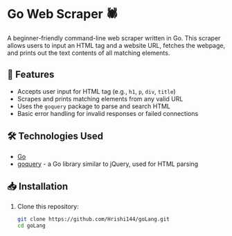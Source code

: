 # Go Web Scraper 🕷️

A beginner-friendly command-line web scraper written in Go. This scraper allows users to input an HTML tag and a website URL, fetches the webpage, and prints out the text contents of all matching elements.

## 📌 Features

- Accepts user input for HTML tag (e.g., `h1`, `p`, `div`, `title`)
- Scrapes and prints matching elements from any valid URL
- Uses the `goquery` package to parse and search HTML
- Basic error handling for invalid responses or failed connections

## 🛠️ Technologies Used

- [Go](https://golang.org/)
- [goquery](https://github.com/PuerkitoBio/goquery) - a Go library similar to jQuery, used for HTML parsing

## 📥 Installation

1. Clone this repository:
   ```bash
   git clone https://github.com/Hrishi144/goLang.git
   cd goLang
